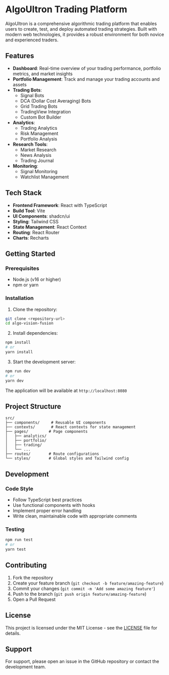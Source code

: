 # AlgoUltron Trading Platform

AlgoUltron is a comprehensive algorithmic trading platform that enables users to create, test, and deploy automated trading strategies. Built with modern web technologies, it provides a robust environment for both novice and experienced traders.

## Features

- **Dashboard**: Real-time overview of your trading performance, portfolio metrics, and market insights
- **Portfolio Management**: Track and manage your trading accounts and assets
- **Trading Bots**:
  - Signal Bots
  - DCA (Dollar Cost Averaging) Bots
  - Grid Trading Bots
  - TradingView Integration
  - Custom Bot Builder
- **Analytics**: 
  - Trading Analytics
  - Risk Management
  - Portfolio Analysis
- **Research Tools**:
  - Market Research
  - News Analysis
  - Trading Journal
- **Monitoring**:
  - Signal Monitoring
  - Watchlist Management

## Tech Stack

- **Frontend Framework**: React with TypeScript
- **Build Tool**: Vite
- **UI Components**: shadcn/ui
- **Styling**: Tailwind CSS
- **State Management**: React Context
- **Routing**: React Router
- **Charts**: Recharts

## Getting Started

### Prerequisites

- Node.js (v16 or higher)
- npm or yarn

### Installation

1. Clone the repository:
```bash
git clone <repository-url>
cd algo-vision-fusion
```

2. Install dependencies:
```bash
npm install
# or
yarn install
```

3. Start the development server:
```bash
npm run dev
# or
yarn dev
```

The application will be available at `http://localhost:8080`

## Project Structure

```
src/
├── components/     # Reusable UI components
├── contexts/       # React contexts for state management
├── pages/         # Page components
│   ├── analytics/
│   ├── portfolio/
│   ├── trading/
│   └── ...
├── routes/        # Route configurations
└── styles/        # Global styles and Tailwind config
```

## Development

### Code Style

- Follow TypeScript best practices
- Use functional components with hooks
- Implement proper error handling
- Write clean, maintainable code with appropriate comments

### Testing

```bash
npm run test
# or
yarn test
```

## Contributing

1. Fork the repository
2. Create your feature branch (`git checkout -b feature/amazing-feature`)
3. Commit your changes (`git commit -m 'Add some amazing feature'`)
4. Push to the branch (`git push origin feature/amazing-feature`)
5. Open a Pull Request

## License

This project is licensed under the MIT License - see the [LICENSE](LICENSE) file for details.

## Support

For support, please open an issue in the GitHub repository or contact the development team.
